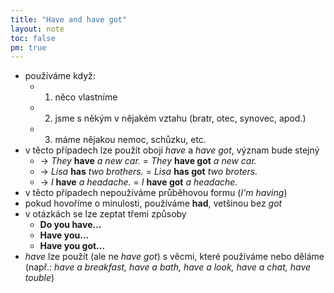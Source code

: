 ```yaml
---
title: "Have and have got"
layout: note
toc: false
pm: true
---
```

- používáme když:
    - 1. něco vlastníme
    - 2. jsme s někým v nějakém vztahu (bratr, otec, synovec, apod.)
    - 3. máme nějakou nemoc, schůzku, etc.
- v těcto případech lze použít obojí _have_ a _have got_, význam bude stejný
    - -> _They_ **have** _a new car._ = _They_ **have got** _a new car._
    - -> _Lisa_ **has** _two brothers._ = _Lisa_ **has got** _two broters._
    - -> _I_ **have** _a headache._ = _I_ **have got** _a headache._
- v těcto případech nepoužíváme průběhovou formu (_I'm having_)
- pokud hovoříme o minulosti, používáme **had**, vetšinou bez _got_
- v otázkách se lze zeptat třemi způsoby
    - **Do you have...**
    - **Have you...**
    - **Have you got...**
- _have_ lze použít (ale ne _have got_) s věcmi, které používáme nebo děláme (např.: _have a breakfast, have a bath, have a look, have a chat, have touble_)